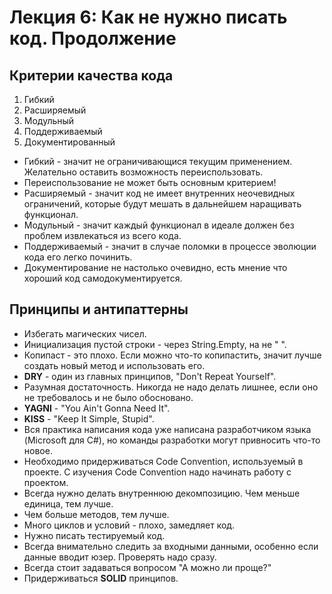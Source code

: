 # Лекция 6: Как не нужно писать код. Продолжение

## Критерии качества кода

1. Гибкий
2. Расширяемый
3. Модульный
4. Поддерживаемый
5. Документированный

* Гибкий - значит не ограничивающися текущим применением. Желательно оставить возможность переиспользовать.
* Переиспользование не может быть основным критерием!
* Расширяемый - значит код не имеет внутренних неочевидных ограничений, которые будут мешать в дальнейшем наращивать функционал.
* Модульный - значит каждый функционал в идеале должен без проблем извлекаться из всего кода.
* Поддерживаемый - значит в случае поломки в процессе эволюции кода его легко починить.
* Документирование не настолько очевидно, есть мнение что хороший код самодокументируется.

## Принципы и антипаттерны

* Избегать магических чисел.
* Инициализация пустой строки - через String.Empty, на не " ".
* Копипаст - это плохо. Если можно что-то копипастить, значит лучше создать новый метод и использовать его.
* **DRY** - один из главных принципов, "Don't Repeat Yourself".
* Разумная достаточность. Никогда не надо делать лишнее, если оно не требовалось и не было обосновано.
* **YAGNI** - "You Ain't Gonna Need It".
* **KISS** - "Keep It Simple, Stupid".
* Вся практика написания кода уже написана разработчиком языка (Microsoft для C#), но команды разработки могут привносить что-то новое.
* Необходимо придерживаться Code Convention, используемый в проекте. С изучения Code Convention надо начинать работу с проектом.
* Всегда нужно делать внутреннюю декомпозицию. Чем меньше единица, тем лучше.
* Чем больше методов, тем лучше.
* Много циклов и условий - плохо, замедляет код.
* Нужно писать тестируемый код.
* Всегда внимательно следить за входными данными, особенно если данные вводит юзер. Проверять надо сразу.
* Всегда стоит задаваться вопросом "А можно ли проще?"
* Придерживаться **SOLID** принципов.